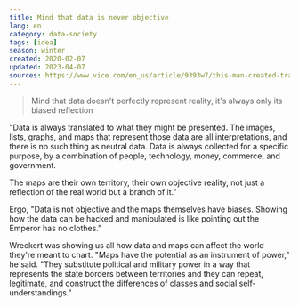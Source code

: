 ```yaml
---
title: Mind that data is never objective
lang: en
category: data-society
tags: [idea]
season: winter
created: 2020-02-07
updated: 2023-04-07
sources: https://www.vice.com/en_us/article/9393w7/this-man-created-traffic-jams-on-google-maps-using-a-red-wagon-full-of-phones
---
```


> Mind that data doesn't perfectly represent reality, it's always only its biased reflection

"Data is always translated to what they might be presented. The images, lists, graphs, and maps that represent those data are all interpretations, and there is no such thing as neutral data. Data is always collected for a specific purpose, by a combination of people, technology, money, commerce, and government.

The maps are their own territory, their own objective reality, not just a reflection of the real world but a branch of it."

Ergo, "Data is not objective and the maps themselves have biases. Showing how the data can be hacked and manipulated is like pointing out the Emperor has no clothes."

Wreckert was showing us all how data and maps can affect the world they're meant to chart. "Maps have the potential as an instrument of power," he said. "They substitute political and military power in a way that represents the state borders between territories and they can repeat, legitimate, and construct the differences of classes and social self-understandings."